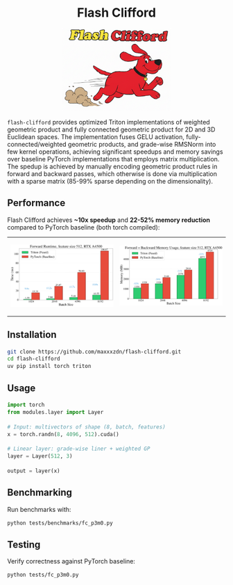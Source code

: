 <div align="center">

# Flash Clifford

<img src="logo.png" alt="Flash Clifford Logo" width="50%">

</div>

`flash-clifford` provides optimized Triton implementations of weighted geometric product and fully connected geometric product for 2D and 3D Euclidean spaces.
The implementation fuses GELU activation, fully-connected/weighted geometric products, and grade-wise RMSNorm into few kernel operations, achieving significant speedups and memory savings over baseline PyTorch implementations that employs matrix multiplication. The spedup is achieved by manually encoding geometric product rules in forward and backward passes, which otherwise is done via multiplication with a sparse matrix (85-99% sparse depending on the dimensionality).

## Performance

Flash Clifford achieves **~10x speedup** and **22-52% memory reduction** compared to PyTorch baseline (both torch compiled):

<table>
<tr>
<td width="50%">

![Forward Runtime Comparison](tests/benchmarks/results/fc_p3m0/speedup/comparison.png)

</td>
<td width="50%">

![Memory Usage Comparison](tests/benchmarks/results/fc_p3m0/memory/comparison.png)

</td>
</tr>
</table>


## Installation

```bash
git clone https://github.com/maxxxzdn/flash-clifford.git
cd flash-clifford
uv pip install torch triton
```

## Usage

```python
import torch
from modules.layer import Layer

# Input: multivectors of shape (8, batch, features)
x = torch.randn(8, 4096, 512).cuda()

# Linear layer: grade-wise liner + weighted GP
layer = Layer(512, 3)

output = layer(x)
```

## Benchmarking

Run benchmarks with:

```bash
python tests/benchmarks/fc_p3m0.py
```

## Testing

Verify correctness against PyTorch baseline:

```bash
python tests/fc_p3m0.py
```